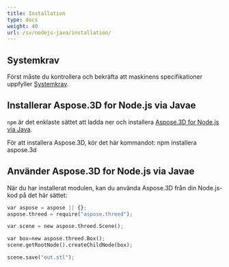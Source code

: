 ```yaml
---
title: Installation
type: docs
weight: 40
url: /sv/nodejs-java/installation/
---
```

##  **Systemkrav**

Först måste du kontrollera och bekräfta att maskinens specifikationer uppfyller [Systemkrav](/3d/sv/nodejs-java/system-requirements/).

##  **Installerar Aspose.3D for Node.js via Javae**
`npm` är det enklaste sättet att ladda ner och installera [Aspose.3D for Node.js via Java](https://www.npmjs.com/package/aspose.3d).

För att installera Aspose.3D, kör det här kommandot: npm installera aspose.3d

##  **Använder Aspose.3D for Node.js via Javae**

När du har installerat modulen, kan du använda Aspose.3D från din Node.js-kod på det här sättet:

```py
var aspose = aspose || {};
aspose.threed = require("aspose.threed");

var scene = new aspose.threed.Scene();

var box=new aspose.threed.Box();
scene.getRootNode().createChildNode(box);

scene.save("out.stl");
```


